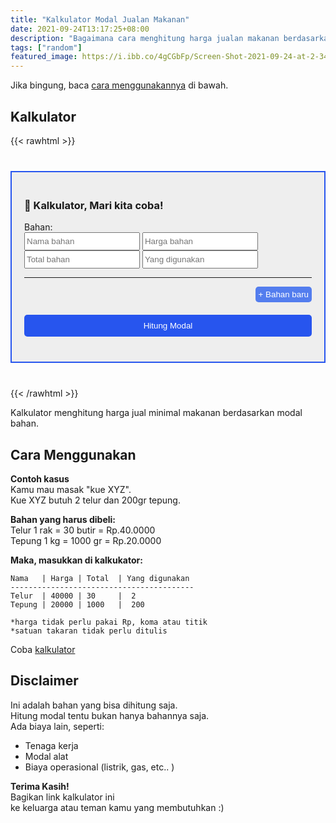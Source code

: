 ```yaml
---
title: "Kalkulator Modal Jualan Makanan"
date: 2021-09-24T13:17:25+08:00
description: "Bagaimana cara menghitung harga jualan makanan berdasarkan modal. Coba Kalkulator bahan makanan ini"
tags: ["random"] 
featured_image: https://i.ibb.co/4gCGbFp/Screen-Shot-2021-09-24-at-2-34-31-PM.png
---
```


Jika bingung, baca [cara menggunakannya](#cara-menggunakan) di bawah.

## Kalkulator
{{< rawhtml >}}
<section id="calculator">
<div class='is-center'>
	<h3> 📲 Kalkulator, Mari kita coba! </h3>
</div>

<div id="forms">
	<div class="form_row">
		<label>Bahan: </label><br>
		<input class='input_name' type="text" placeholder="Nama bahan"/>
		<input class='input_price' type="number" placeholder="Harga bahan"/>
		<input class='input_qt_total' type="number" placeholder="Total bahan"/>
		<input class='input_qt_usage' type="number" placeholder="Yang digunakan"/>
	</div>
</div>

<hr>
<button id="addform_btn" onclick="addForm()">+ Bahan baru</button>	
<div class="clearfix">
	<button id="total_btn" onclick="countCapital()">Hitung Modal</button>	
</div>

<div id="result"></div>

</section>


<script>
	function addForm() {
		const clone = document.getElementsByClassName('form_row')[0].cloneNode(true)
		document.getElementById('forms').appendChild(clone)
	}

	function countCapital() {
		const rows = document.getElementsByClassName('form_row')
		let costPerUnit = []
		let textExplanation = '<p>Rincian: </p>'
		for (var i=0; i<rows.length; i++) {
			let name = rows[i].querySelector('.input_name').value
			let price = rows[i].querySelector('.input_price').value
			let qt_total = rows[i].querySelector('.input_qt_total').value
			let qt_usage = rows[i].querySelector('.input_qt_usage').value

			let cost_unit = (qt_usage / qt_total) * price
			costPerUnit.push( cost_unit )
			textExplanation += `<li>${name} -> harga bahan yang dipakai = ${cost_unit.toFixed(2)}</li>`
		}

		const sum = costPerUnit.reduce((a, b) => a + b, 0)
		
		let summaryText = `<p><b>Modal makanan per porsi = ${formatPrice(sum)}</b></p>` + textExplanation
		document.getElementById('result').insertAdjacentHTML('beforeend', summaryText)
	}

	function formatPrice(num) {
		let formatNum = new Intl.NumberFormat('id-ID').format(num.toFixed(2))
		return 'Rp.'+formatNum
	}
</script>

<style>
input {
	padding: 5px 2px;
}
#calculator {
	margin: 40px 0;
	background: #eee;
	padding: 20px;
	border: 2px solid #2755EE;
}
.form_row {
	margin-bottom: 10px;
}
button{
	border: none;
	border-radius: 5px;
}
#addform_btn{
	float: right;
	background: #537DEE;
	color:  white;
	padding: 5px;
}
#total_btn{
	margin-top: 20px;
	width: 100%;
	padding: 10px;
	margin-bottom: 20px;
	background: #2755EE;
	color:  white;
}
.clearfix::after {
  content: "";
  clear: both;
  display: table;
}
</style>
{{< /rawhtml >}}

Kalkulator menghitung harga jual minimal makanan berdasarkan modal bahan.  

## Cara Menggunakan
**Contoh kasus**  
Kamu mau masak "kue XYZ".  
Kue XYZ butuh 2 telur dan 200gr tepung.    

**Bahan yang harus dibeli:**  
Telur 1 rak = 30 butir = Rp.40.0000  
Tepung 1 kg = 1000 gr = Rp.20.0000  
 
**Maka, masukkan di kalkukator:**  
```
Nama   | Harga | Total  | Yang digunakan
-----------------------------------------
Telur  | 40000 | 30     |  2  
Tepung | 20000 | 1000   |  200  

*harga tidak perlu pakai Rp, koma atau titik
*satuan takaran tidak perlu ditulis
```

Coba [kalkulator](#kalkulator)  

## Disclaimer
Ini adalah bahan yang bisa dihitung saja.  
Hitung modal tentu bukan hanya bahannya saja.  
Ada biaya lain, seperti:  
- Tenaga kerja  
- Modal alat  
- Biaya operasional (listrik, gas, etc.. )  

**Terima Kasih!**  
Bagikan link kalkulator ini  
ke keluarga atau teman kamu yang membutuhkan :)
